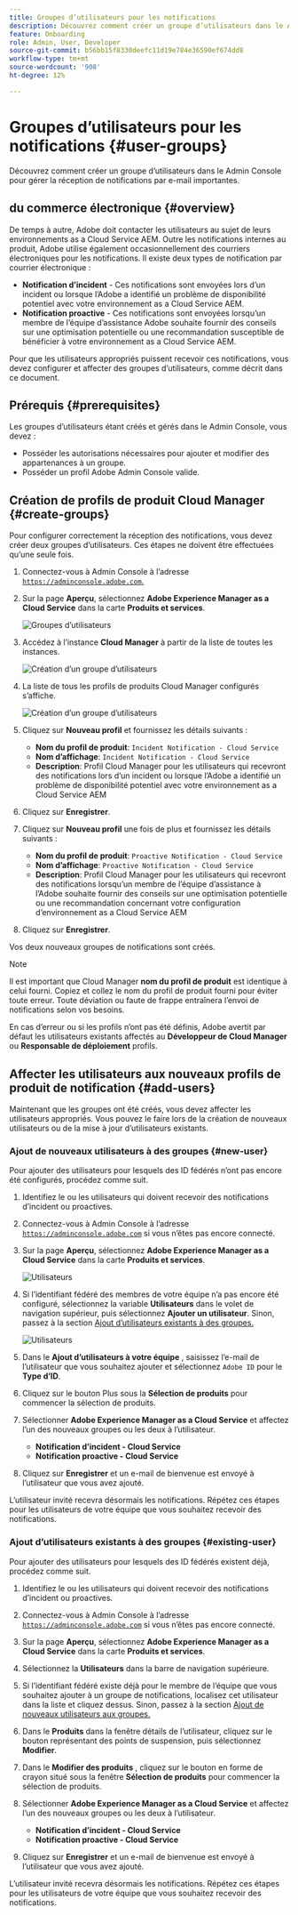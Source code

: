 ```yaml
---
title: Groupes d’utilisateurs pour les notifications
description: Découvrez comment créer un groupe d’utilisateurs dans le Admin Console pour gérer la réception de notifications par e-mail importantes.
feature: Onboarding
role: Admin, User, Developer
source-git-commit: b56bb15f8330deefc11d19e784e36590ef674dd8
workflow-type: tm+mt
source-wordcount: '908'
ht-degree: 12%

---
```



# Groupes d’utilisateurs pour les notifications {#user-groups}

Découvrez comment créer un groupe d’utilisateurs dans le Admin Console pour gérer la réception de notifications par e-mail importantes.

##  du commerce électronique {#overview}

De temps à autre, Adobe doit contacter les utilisateurs au sujet de leurs environnements as a Cloud Service AEM. Outre les notifications internes au produit, Adobe utilise également occasionnellement des courriers électroniques pour les notifications. Il existe deux types de notification par courrier électronique :

* **Notification d’incident** - Ces notifications sont envoyées lors d’un incident ou lorsque l’Adobe a identifié un problème de disponibilité potentiel avec votre environnement as a Cloud Service AEM.
* **Notification proactive** - Ces notifications sont envoyées lorsqu’un membre de l’équipe d’assistance Adobe souhaite fournir des conseils sur une optimisation potentielle ou une recommandation susceptible de bénéficier à votre environnement as a Cloud Service AEM.

Pour que les utilisateurs appropriés puissent recevoir ces notifications, vous devez configurer et affecter des groupes d’utilisateurs, comme décrit dans ce document.

## Prérequis {#prerequisites}

Les groupes d’utilisateurs étant créés et gérés dans le Admin Console, vous devez :

* Posséder les autorisations nécessaires pour ajouter et modifier des appartenances à un groupe.
* Posséder un profil Adobe Admin Console valide.

## Création de profils de produit Cloud Manager {#create-groups}

Pour configurer correctement la réception des notifications, vous devez créer deux groupes d’utilisateurs. Ces étapes ne doivent être effectuées qu’une seule fois.

1. Connectez-vous à Admin Console à l’adresse [`https://adminconsole.adobe.com`.](https://adminconsole.adobe.com)

1. Sur la page **Aperçu**, sélectionnez **Adobe Experience Manager as a Cloud Service** dans la carte **Produits et services**.

   ![Groupes d’utilisateurs](assets/products_services.png)

1. Accédez à l’instance **Cloud Manager** à partir de la liste de toutes les instances.

   ![Création d’un groupe d’utilisateurs](assets/cloud_manager_instance.png)

1. La liste de tous les profils de produits Cloud Manager configurés s’affiche.

   ![Création d’un groupe d’utilisateurs](assets/cloud_manager_profiles.png)

1. Cliquez sur **Nouveau profil** et fournissez les détails suivants :

   * **Nom du profil de produit**: `Incident Notification - Cloud Service`
   * **Nom d’affichage**: `Incident Notification - Cloud Service`
   * **Description**: Profil Cloud Manager pour les utilisateurs qui recevront des notifications lors d’un incident ou lorsque l’Adobe a identifié un problème de disponibilité potentiel avec votre environnement as a Cloud Service AEM

1. Cliquez sur **Enregistrer**.

1. Cliquez sur **Nouveau profil** une fois de plus et fournissez les détails suivants :

   * **Nom du profil de produit**: `Proactive Notification - Cloud Service`
   * **Nom d’affichage**: `Proactive Notification - Cloud Service`
   * **Description**: Profil Cloud Manager pour les utilisateurs qui recevront des notifications lorsqu’un membre de l’équipe d’assistance à l’Adobe souhaite fournir des conseils sur une optimisation potentielle ou une recommandation concernant votre configuration d’environnement as a Cloud Service AEM

1. Cliquez sur **Enregistrer**.

Vos deux nouveaux groupes de notifications sont créés.

>[!NOTE]
>
>Il est important que Cloud Manager **nom du profil de produit** est identique à celui fourni. Copiez et collez le nom du profil de produit fourni pour éviter toute erreur. Toute déviation ou faute de frappe entraînera l’envoi de notifications selon vos besoins.
>
>En cas d’erreur ou si les profils n’ont pas été définis, Adobe avertit par défaut les utilisateurs existants affectés au **Développeur de Cloud Manager** ou **Responsable de déploiement** profils.

## Affecter les utilisateurs aux nouveaux profils de produit de notification {#add-users}

Maintenant que les groupes ont été créés, vous devez affecter les utilisateurs appropriés. Vous pouvez le faire lors de la création de nouveaux utilisateurs ou de la mise à jour d’utilisateurs existants.

### Ajout de nouveaux utilisateurs à des groupes {#new-user}

Pour ajouter des utilisateurs pour lesquels des ID fédérés n’ont pas encore été configurés, procédez comme suit.

1. Identifiez le ou les utilisateurs qui doivent recevoir des notifications d’incident ou proactives.

1. Connectez-vous à Admin Console à l’adresse [`https://adminconsole.adobe.com`](https://adminconsole.adobe.com) si vous n’êtes pas encore connecté.

1. Sur la page **Aperçu**, sélectionnez **Adobe Experience Manager as a Cloud Service** dans la carte **Produits et services**.

   ![Utilisateurs](assets/product_services.png)

1. Si l’identifiant fédéré des membres de votre équipe n’a pas encore été configuré, sélectionnez la variable **Utilisateurs** dans le volet de navigation supérieur, puis sélectionnez **Ajouter un utilisateur**. Sinon, passez à la section [Ajout d’utilisateurs existants à des groupes.](#existing-users)

   ![Utilisateurs](assets/cloud_manager_add_user.png)

1. Dans le **Ajout d’utilisateurs à votre équipe** , saisissez l’e-mail de l’utilisateur que vous souhaitez ajouter et sélectionnez `Adobe ID` pour le **Type d’ID**.

1. Cliquez sur le bouton Plus sous la **Sélection de produits** pour commencer la sélection de produits.

1. Sélectionner **Adobe Experience Manager as a Cloud Service** et affectez l’un des nouveaux groupes ou les deux à l’utilisateur.

   * **Notification d’incident - Cloud Service**
   * **Notification proactive - Cloud Service**

1. Cliquez sur **Enregistrer** et un e-mail de bienvenue est envoyé à l’utilisateur que vous avez ajouté.

L’utilisateur invité recevra désormais les notifications. Répétez ces étapes pour les utilisateurs de votre équipe que vous souhaitez recevoir des notifications.

### Ajout d’utilisateurs existants à des groupes {#existing-user}

Pour ajouter des utilisateurs pour lesquels des ID fédérés existent déjà, procédez comme suit.

1. Identifiez le ou les utilisateurs qui doivent recevoir des notifications d’incident ou proactives.

1. Connectez-vous à Admin Console à l’adresse [`https://adminconsole.adobe.com`](https://adminconsole.adobe.com) si vous n’êtes pas encore connecté.

1. Sur la page **Aperçu**, sélectionnez **Adobe Experience Manager as a Cloud Service** dans la carte **Produits et services**.

1. Sélectionnez la **Utilisateurs** dans la barre de navigation supérieure.

1. Si l’identifiant fédéré existe déjà pour le membre de l’équipe que vous souhaitez ajouter à un groupe de notifications, localisez cet utilisateur dans la liste et cliquez dessus. Sinon, passez à la section [Ajout de nouveaux utilisateurs aux groupes.](#add-user)

1. Dans le **Produits** dans la fenêtre détails de l’utilisateur, cliquez sur le bouton représentant des points de suspension, puis sélectionnez **Modifier**.

1. Dans le **Modifier des produits** , cliquez sur le bouton en forme de crayon situé sous la fenêtre **Sélection de produits** pour commencer la sélection de produits.

1. Sélectionner **Adobe Experience Manager as a Cloud Service** et affectez l’un des nouveaux groupes ou les deux à l’utilisateur.

   * **Notification d’incident - Cloud Service**
   * **Notification proactive - Cloud Service**

1. Cliquez sur **Enregistrer** et un e-mail de bienvenue est envoyé à l’utilisateur que vous avez ajouté.

L’utilisateur invité recevra désormais les notifications. Répétez ces étapes pour les utilisateurs de votre équipe que vous souhaitez recevoir des notifications.
